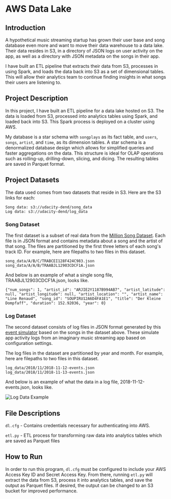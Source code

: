 # AWS Data Lake

## Introduction
A hypothetical music streaming startup has grown their user base and song database even more and want to move their data warehouse to a data lake. Their data resides in S3, in a directory of JSON logs on user activity on the app, as well as a directory with JSON metadata on the songs in their app.

I have built an ETL pipeline that extracts their data from S3, processes in using Spark, and loads the data back into S3 as a set of dimensional tables. This will allow their analytics team to continue finding insights in what songs their users are listening to.

## Project Description
In this project, I have built an ETL pipeline for a data lake hosted on S3. The data is loaded from S3, processed into analytics tables using Spark, and loaded back into S3. This Spark process is deployed on a cluster using AWS.

My database is a star schema with `songplays` as its fact table, and `users`, `songs`, `artist`, and `time`, as its dimension tables. A star schema is a denormalized database design which allows for simplified queries and faster aggregations on the data. This structure is ideal for OLAP operations such as rolling-up, drilling-down, slicing, and dicing. The resulting tables are saved in Parquet format. 

## Project Datasets

The data used comes from two datasets that reside in S3. Here are the S3 links for each:

    Song data: s3://udacity-dend/song_data
    Log data: s3://udacity-dend/log_data

### Song Dataset

The first dataset is a subset of real data from the [Million Song Dataset](https://labrosa.ee.columbia.edu/millionsong/). Each file is in JSON format and contains metadata about a song and the artist of that song. The files are partitioned by the first three letters of each song's track ID. For example, here are filepaths to two files in this dataset.

    song_data/A/B/C/TRABCEI128F424C983.json
    song_data/A/A/B/TRAABJL12903CDCF1A.json

And below is an example of what a single song file, TRAABJL12903CDCF1A.json, looks like.

    {"num_songs": 1, "artist_id": "ARJIE2Y1187B994AB7", "artist_latitude": null, "artist_longitude": null, "artist_location": "", "artist_name": "Line Renaud", "song_id": "SOUPIRU12A6D4FA1E1", "title": "Der Kleine Dompfaff", "duration": 152.92036, "year": 0}

### Log Dataset

The second dataset consists of log files in JSON format generated by this [event simulator](https://github.com/Interana/eventsim) based on the songs in the dataset above. These simulate app activity logs from an imaginary music streaming app based on configuration settings.

The log files in the dataset are partitioned by year and month. For example, here are filepaths to two files in this dataset.

    log_data/2018/11/2018-11-12-events.json
    log_data/2018/11/2018-11-13-events.json

And below is an example of what the data in a log file, 2018-11-12-events.json, looks like.

![Log Data Example](https://video.udacity-data.com/topher/2019/February/5c6c3f0a_log-data/log-data.png "Log Data Example")

## File Descriptions

`dl.cfg` - Contains credentials necessary for authenticating into AWS.

`etl.py` - ETL process for transforming raw data into analytics tables which are saved as Parquet files

## How to Run

In order to run this program, `dl.cfg` must be configured to include your AWS Access Key ID and Secret Access Key. From there, running `etl.py` will extract the data from S3, process it into analytics tables, and save the output as Parquet files. If desired, the output can be changed to an S3 bucket for improved performance.
